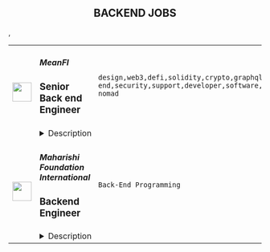 <div align="center"><h2>BACKEND JOBS</h2></div><table><tr>
                <td width="100" height="100" rowspan="2">
                    <img src="https://remoteok.com/assets/img/jobs/9481d85141c54700d7556680016179a81675235793.jpg" width="38px" height="auto">
                </td>
                <td width="300">
                    <h5>MeanFI</h5>
                    <h3>Senior Back end Engineer</h3>
                </td>
                <td width="300">
                    <code>design,web3,defi,solidity,crypto,graphql,front-end,security,support,developer,software,testing,code,web,devops,finance,serverless,management,senior,operations,reliability,engineer,engineering,backend,digital nomad</code>
                </td>
                <td width="200">
                <text>4 days ago</text>
                </td>
                <td width="100" rowspan="2">
                <a href="https://remoteOK.com/remote-jobs/remote-senior-back-end-engineer-meanfi-187707" align="right" target="_blank">Apply</a>
                </td>
            </tr>
            <tr>
                <td colspan="3">
                <details><summary>Description</summary>
                <p><strong>ABOUT THE ROLE</strong></p>

<p>Come build the software that will enable the next wave of DeFi innovations across crypto. We are building advanced interactive DeFi infrastructure and Web3 tools to enable real-time settlement and self-custody asset management for people and businesses worldwide.</p>

<p>Weâre looking for a front-end software engineer deeply passionate about design, code quality, performance, scalability, and seamless end-to-end experiences. You must possess experience designing, writing and maintaining distributed systems with proper architecture and practices, and have a passion for quality engineering and coding best practices.</p>

<p>You must have a natural, insatiable passion for the future of crypto and a world of finance powered by DeFi. Although not required for this position, weâll consider a plus having working knowledge of developing Web3 Dapps.</p>

<p><strong>KEY RESPONSIBILITIES</strong></p>

<ul>
        <li>Design, plan, create and deploy secure, and scalable Web APIs using REST, GraphQL and RPC architectures and techniques.</li>
        <li>Youâll be tasked with maintaining state of the art DevOps operations and be a key decision-maker in defining the standards, reliability and performance metrics across our team for all server-side middleware components with proper metrics, code gates, security gates, automation and DR techniques.</li>
        <li>Youâll support the on-chain development of smart contracts leveraging Rust, Move, and Solidity languages across multiple blockchains. We call Solana home, and you will too. Experience with the Solana runtime, although it is not a must-have for this position, will be considered a very big plus.</li>
</ul>

<p><strong>REQUIREMENTS</strong> <strong>Technologies</strong></p>

<ul>
        <li>We expect a high proficiency level in the following technologies: Typescript, C#, Rust, Move, Solidity and SQL languages. Our middleware stack is based on ASP.NET, Node.js, Express, SQL Server, Sealevel, DocumentDB, as well as various AWS and serverless components.</li>
        <li>Experience delivering CI/CD infra with Git, GitHub, Vercel, AWS and self-hosted environments is a must. As mentioned before, although not absolutely required, working or experimental knowledge of blockchain runtimes and smart contract development is a plus.</li>
        <li>Youâll be the perfect candidate if you are an opinionated expert hardcore backend developer with extreme proficiency in the entire Web API, Data and Blockchain stack, including DevOps, testing automation, routing, caching, and related techniques.</li>
</ul>

<p><strong>Personality</strong></p>

<ul>
        <li>Youâll be working in a 100% remote team setting. This means you must feel comfortable in fully remote environments and have a peaceful place to work consistently and continuously without interruptions. We speak English, and you must have excellent communication skills IN ENGLISH.</li>
        <li>We are looking for people with field experience of previous implementations in server-side systems requiring multiple integration patterns that facilitate the composition of 3rd party frameworks and protocols. You must have an excellent understanding of REST APIs, Data Modeling, Design Patterns, Infrastructure & Comms Patterns, etc.</li>
        <li>We expect you to pair with other colleagues on a daily basis to transfer knowledge and experience gained, and be comfortable working on a team with members of varying levels of experience.</li>
</ul>

<p><strong>WE OFFER</strong></p>

<ul>
        <li>Attractive compensation package: salary + equity + bonus + benefits</li>
        <li>Remote-friendly environment with a possibility to work from any location, flexible hours and paid time off</li>
        <li>Working in a disruptive and fast-growing industry where the possibilities are endless</li>
        <li>Freedom, autonomy and responsibility - no micromanaging, looking for proactive and independent individuals that achieve results</li>
        <li>A true meritocracy, flat organizational structure with rapid upwards mobility based on performance</li>
</ul><br/><br/>Please mention the word **LIKED** and tag RMzUuMjE0LjE3My4yMjI= when applying to show you read the job post completely (#RMzUuMjE0LjE3My4yMjI=). This is a beta feature to avoid spam applicants. Companies can search these words to find applicants that read this and see they're human.
                </details>
                </td>
            </tr>,<tr>
                <td width="100" height="100" rowspan="2">
                    <img src="https://wwr-pro.s3.amazonaws.com/logos/0016/9860/logo.gif" width="38px" height="auto">
                </td>
                <td width="300">
                    <h5>Maharishi Foundation International</h5>
                    <h3> Backend Engineer</h3>
                </td>
                <td width="300">
                    <code>Back-End Programming</code>
                </td>
                <td width="200">
                <text>95 days ago</text>
                </td>
                <td width="100" rowspan="2">
                <a href="https://weworkremotely.com/remote-jobs/maharishi-foundation-international-backend-engineer" align="right" target="_blank">Apply</a>
                </td>
            </tr>
            <tr>
                <td colspan="3">
                <details><summary>Description</summary>
                <img src="https://we-work-remotely.imgix.net/logos/0016/9860/logo.gif?ixlib=rails-4.0.0&w=50&h=50&dpr=2&fit=fill&auto=compress" />

<p>
  <strong>Headquarters:</strong> London (Remote)
    <br /><strong>URL:</strong> <a href="https://www.maharishi.foundation/">https://www.maharishi.foundation/</a>
</p>

<div><strong>About Us</strong></div><div>
<a href="https://www.maharishi.foundation/">Maharishi Foundation International</a> (MFI) is a US-registered non-profit that supports the development of new technologies and outreach opportunities for the worldwide Transcendental Meditation® (TM®) organisations. Over the past 60 years, more than 10 million people worldwide have learned the TM technique through personal instruction by tens of thousands of certified teachers. </div><div><br></div><div>MFI is a growing, fully remote team of nearly 50 people, located around the globe but mainly in North America and Europe. As an organisation we are committed to leveraging modern technology and progressive management practices to make the TM technique and its related programmes more available to people everywhere. </div><div><br></div><div>We favor a healthy and balanced work environment with opportunities for personal development.  </div><div><br></div><div><strong>Job Summary</strong></div><div>We are looking for a backend engineer with focus on AWS Infrastructure with a proven track record of developing backend services Serverless framework. As we are a small, but growing team you will be responsible for the maintenance and support of existing backend features as well as planning and scoping new feature additions and iterations.</div><div><br></div><div>You will be working closely with our product team (design, product and development) to launch a meditation and lifestyle application and accompanying internal services. Applicants should have a proven track record working on large scale, consumer facing products with experience creating modular service based solutions. Applicants should be comfortable working in a fast paced environment, where each individual has a lot of influence and responsibility to deliver, and key to this continuous integration is a reliable and scalable CI / CD process.  You will play an extremely vital role in the development and release of this application as well as maintaining and improving the CI tools we use moving forward. Since there is an existing global community waiting for this application, the app will have an immediate, engaged user base. </div><div><br></div><div>The AWS backend is built using a serverless approach using API Gateway, DynamoDB, Cognito and Lambda. Local development and stack deployment is managed using the Serverless framework, and CI pipelines have been implemented using CircleCI and Bitrise. You will become responsible for all of the working elements of the system and the accounts associated with the architecture.</div><div><br></div><div><strong>About You</strong></div><div>You understand how the AWS suite of products is structured, and can show experience writing fully tested scalable code using relevant AWS products and services. You understand API architecture, and can take a data model and translate it into reusable and flexible components. You enjoy shipping clean, readable and reusable code. You are comfortable working on a distributed team spread across time zones and cultures. You are excited to use technology to have a positive impact in the world as a whole, and in an intimate way for each individual.</div><div><br></div><div><strong>Responsibilities</strong></div><ul>
<li>Work with design and product teams during their sprints to develop the platform </li>
<li>Ensure the performance, quality, and responsiveness of the application</li>
<li>Collaborate with the team and contribute to the definition of specifications for new features, and own the development of those features</li>
<li>Develop a detailed understanding of deployment processes for AWS (cloudformation) Bitrise, CircleCI and the destination APIs from Google Play and App Store Connect.</li>
<li>Proactively identify and correct bottlenecks, fix bugs and performance issues</li>
<li>Maintain code quality, organization and automatization</li>
<li>Develop a logging and monitoring strategy for all aspects of the infrastructure</li>
<li>Understand the concepts of DevSecOps and the tools we should implement to ensure Security best practices are followed</li>
<li>Ensure testing strategy is followed within the team - for unit and integration tests</li>
</ul><div><br></div><div>
<strong>Skills and Requirements</strong> </div><ul>
<li>Familiarity with connecting mobile applications to back-end services through APIs</li>
<li>Proven track record working within an AWS application environment</li>
<li>An understanding of best practice DevOps process, and some experience writing CI pipelines and deployment scripts</li>
<li>Familiarity with application logging and debugging platforms (Sentry, New Relic, Splunk)</li>
<li>Some knowledge of security testing tools and code quality assessment</li>
<li>Experience with large scale testing in a production environment</li>
<li>Familiarity with connecting mobile applications to back-end services through APIs</li>
<li>Familiarly with the API standards including GraphQL and REST </li>
<li>Experience with performance and memory tuning with standard tools</li>
<li>Familiarity with cloud message APIs and push notifications</li>
<li>Proficient with code versioning tools (Git)</li>
<li>5 years of testing and deploying code in a large scale production environment</li>
<li>Experience working in an agile environment </li>
<li>Experience working in a global non-profit, working with a remote team or in a multinational organization preferred</li>
<li>Fluency in English (written and verbal)</li>
</ul><div> </div><div>Bonus points if you have </div><ul>
<li>Experience with Node.js and TypeScript</li>
<li>Experience with data architecture and noSQL systems ( DynamoDB)</li>
<li>Experience with serverless architecture and services (Serverless Framework, EventBridge, StepFunctions, SQS)</li>
<li>Experience with Netsuite or similar CRMs and lead nurturing would be a plus</li>
<li>Experience with the Transcendental Meditation® organisation, meditation, or some form of healthy living</li>
</ul><div><br></div><div>If you are passionate about this work but do not have all of the skills listed we are still interested in hearing from you! </div><div><br></div><div><strong>Pay and benefits</strong></div><div>Our pay levels are set according to a formula that combines above-median market rate data for the role (we pay 55th percentile of New York market rate for this role, based on <a href="https://www.payscale.com/">Payscale</a> data) adjusted for your local cost of living based on <a href="https://www.numbeo.com/cost-of-living/rankings_current.jsp">Numbeo</a> data.</div><div> </div><div>We take the issue of equitable pay very seriously, and we apply our pay formula to all workers who work 80% or more of full time hours with us.</div><div><br></div><div><strong>Diversity and inclusion</strong></div><div>We care about diversity - we strive to ensure all of our team feel included and can bring their whole selves to work but we also know that this work is never ‘done’ or complete, and that we can always improve.</div><div><br></div><div>Our team is fully remote, living and working across 20 countries across the world, and we’d love to hear how you can add to our special culture at MFI.</div>

<p><strong>To apply:</strong> <a href="https://weworkremotely.com/remote-jobs/maharishi-foundation-international-backend-engineer">https://weworkremotely.com/remote-jobs/maharishi-foundation-international-backend-engineer</a></p>

                </details>
                </td>
            </tr>,<tr>
                <td width="100" height="100" rowspan="2">
                    <img src="https://weworkremotely.com/assets/IsotypeV2-1ebe3dd57673f3e8d02b7490bc0faaef55d6a95d3a4aaf17298bd3ed503ae7fe.svg" width="38px" height="auto">
                </td>
                <td width="300">
                    <h5>AgencyAnalytics</h5>
                    <h3> Senior Backend Engineer</h3>
                </td>
                <td width="300">
                    <code>Back-End Programming</code>
                </td>
                <td width="200">
                <text>450 days ago</text>
                </td>
                <td width="100" rowspan="2">
                <a href="https://weworkremotely.com/remote-jobs/agencyanalytics-senior-backend-engineer" align="right" target="_blank">Apply</a>
                </td>
            </tr>
            <tr>
                <td colspan="3">
                <details><summary>Description</summary>
                

<p>
  <strong>Headquarters:</strong> Toronto, Canada
    <br /><strong>URL:</strong> <a href="https://agencyanalytics.com">https://agencyanalytics.com</a>
</p>

<div>We’re seeking a Senior Backend Engineer to work in our product-driven or platform teams, focused on building features that help our customers grow their business.<br><br>As part of AgencyAnalytics, you'll be developing and operating a range of backend functions and tools that enable the features our users love. Together with the team, you'll work remotely to implement architectural changes, drive platform stability, research new technologies and continuously advocate for the use of best practices. You'll frequently work with other engineering teams to deliver incremental product improvements and new features<br><br>
</div><div>
<br><strong>What You'll Work With</strong><br><br>
</div><ul>
<li>PHP (PSR) + Slim + Microservice Framework</li>
<li>BigQuery ML (Arima Time Series Model)</li>
<li>Serverless Cloud Functions + GraphQL</li>
<li>GCP Infrastructure (GKE, BigQuery, Cloud Tasks, PubSub etc.)</li>
<li>Non-blocking CI/CD tooling with on-demand staging for every PR</li>
</ul><div>
<br><strong>Key Responsibilities</strong><br><br>
</div><ul>
<li>You'll design, develop and iterate on backend PHP services that handle millions of requests</li>
<li>You'll work with your frontend engineering peers, product and design members to create high quality products our customers love to use</li>
<li>You'll prioritize and work on multiple projects from start to finish, balancing quality, stability and project delivery</li>
<li>You'll review your teammates' work, advocate for high standards, and look for ways to improve the overall quality of our codebase</li>
<li>You'll work within your team to achieve technical excellence by taking a collaborative approach to architecture, technical patterns, and complex problems</li>
<li>You'll work with infrastructure engineers to collaboratively plan and maintain tools that underpin our developer experience</li>
</ul><div>
<br><strong>Job requirements<br></strong><br>
</div><ul>
<li>You have several years of professional experience with PHP 7+ and the modern PHP ecosystem, using frameworks such as Laravel and Phalcon</li>
<li>You have at least 5+ years of total experience with PHP</li>
<li>You have experience with modern cloud storage solutions such as BigQuery</li>
<li>You have professional experience working in a cross-functional team of 5+ members</li>
<li>You have the ability to communicate effectively with other engineers, while building trust, credibility, and mutual success with your peers</li>
<li>You have a strong understanding of the challenges of working in engineering and delivering products in a remote work environment</li>
<li>You have the drive to stay current with technological changes and set a high standard for yourself</li>
<li>You proactively take on a challenge and help the team solve problems from start to finish</li>
</ul><div>
<br><strong>Job Benefits</strong><br><br>
</div><ul>
<li>Fully remote workplace</li>
<li>Flexible working hours</li>
<li>4 weeks paid vacation</li>
<li>Unlimited paid sick days</li>
<li>Quarterly profit sharing</li>
<li>Parental &amp; Maternity leave top-ups</li>
<li>Extended health benefits</li>
<li>Health spend account</li>
<li>Equipment credit</li>
<li>Fitness/Education credit</li>
<li>Internet reimbursement</li>
<li>Training and certification reimbursement</li>
<li>Travel reimbursement for company events</li>
</ul><div>
<br><strong>Our Application Process</strong><br><br>
</div><div>1. Complete a self-assessment (5 - 10 minutes)<br>2. Non-technical introduction interview (15 - 30 minutes)<br>3. Take-home engineering challenge<br>4. Interview with the Hiring Committee (30 - 45 minutes)<br>5. Offer extended to successful applicants<br><br>
</div>

<p><strong>To apply:</strong> <a href="https://weworkremotely.com/remote-jobs/agencyanalytics-senior-backend-engineer">https://weworkremotely.com/remote-jobs/agencyanalytics-senior-backend-engineer</a></p>

                </details>
                </td>
            </tr>,<tr>
                <td width="100" height="100" rowspan="2">
                    <img src="https://pbs.twimg.com/profile_images/1445184469132926979/udMW3mSs_400x400.jpg" width="38px" height="auto">
                </td>
                <td width="300">
                    <h5>Slab</h5>
                    <h3>Senior Backend Engineer</h3>
                </td>
                <td width="300">
                    <code></code>
                </td>
                <td width="200">
                <text>0 days ago</text>
                </td>
                <td width="100" rowspan="2">
                <a href="https://jobs.lever.co/slab/e97d694f-2ef9-47e7-8599-c6e624e4d084" align="right" target="_blank">Apply</a>
                </td>
            </tr>
            <tr>
                <td colspan="3">
                <details><summary>Description</summary>
                <div class="section page-centered" data-qa="job-description"><div><b style="font-size: 18px">About: </b></div><div><br></div><div>At&nbsp;<a href="https://slab.com/" class="postings-link">Slab</a>, we believe that knowledge is the foundation of any organization's success. When a team's collective knowledge is accessible, that team's potential is limitless. That's why we're making the workplace a source of learning and purpose through knowledge-sharing. Our product helps teams easily create, organize, and discover knowledge across the entire company, from non-technical to tech-savvy. Thousands of customers rely on Slab across their entire workforces, including Asana, Benchling, and Fivetran.</div><div><br></div><div>As a small product-focused company, you'll join a team of experienced engineers, working on shipping features that delight users, fixing issues that get in their way while keeping our codebase, infrastructure, and tooling modern and well-maintained. We are globally distributed, with processes that minimize meetings and overhead, letting makers build on the maker's schedule.</div></div><div class="section page-centered"><div><h3>Technologies we use:</h3><ul class="posting-requirements plain-list"><ul><li>React + TypeScript + Sass</li><li>GraphQL + Apollo + Absinthe</li><li>Elixir + Phoenix</li><li>Postgres + Redis</li><li>Docker + Kubernetes</li><li>Google Cloud Platform </li></ul></ul></div></div><div class="section page-centered"><div><h3>Sound like you? </h3><ul class="posting-requirements plain-list"><ul><li>You have a strong technical background, with experience solving complex problems within a software development team</li><li>You love delighting users with great product experiences and resolving issues that get in their way</li><li>You're curious to learn and demonstrate the ability to do so very quickly</li><li>You communicate with clearly and concisely, whether with teammates or users</li><li>You are self-motivated and possess a strong work ethic</li><li>You are passionate about knowledge-sharing and identify with Slab's mission and values</li></ul></ul></div></div><div class="section page-centered"><div><h3>What we value:</h3><ul class="posting-requirements plain-list"><ul><li><b>Stay lean</b>&nbsp;- We strive for the greatest possible impact with the fewest number of employees. We empower our teammates with the most leveraged tools and efficient processes.</li><li><b>Default to open</b>&nbsp;- We encourage and nurture open exchanges of knowledge and ideas — while acting with respect and regard for each other.</li><li><b>Think rigorously</b>&nbsp;- We act and execute after careful thought and examination of known information, while acknowledging the risks we accept in its absence.</li><li><b>Say no</b>&nbsp;- We aim to deliver exceptionally high value in a small set of focus areas. We willingly abstain from good ideas to give only the most promising paths the attention they deserve.</li><li><b>The best prevails</b>&nbsp;- Whether an idea or an individual, the best will rise to the top at Slab. Ideas we pursue can come from anywhere, and individuals gain responsibilities due to outperformance.</li><li><b>Global optimization</b>&nbsp;- We believe that our mission — to make the workplace a source of learning and purpose — is the ultimate priority, above any single project, team, or individual.</li></ul></ul></div></div><div class="section page-centered"><div><h3>Benefits:</h3><ul class="posting-requirements plain-list"><ul><li>Full health insurance (USA) or stipend (International)</li><li>Wellness &amp; remote work stipends</li><li>$5k workspace setup, renewed biannually</li><li>7-year options exercise window</li></ul></ul></div></div><!--[2022-11-28] [GOLD-2535] Remove payTransparencyV1 when feature flag is fully removed--><div class="section page-centered" data-qa="closing-description"><div><i>Slab is an equal opportunity employer. We welcome people of diverse backgrounds, experiences, and perspectives.</i></div></div><div class="section page-centered last-section-apply" data-qa="btn-apply-bottom"><a class="postings-btn template-btn-submit hex-color" data-qa="show-page-apply" href="https://jobs.lever.co/slab/e97d694f-2ef9-47e7-8599-c6e624e4d084/apply">Apply for this job</a></div>
                </details>
                </td>
            </tr></table>